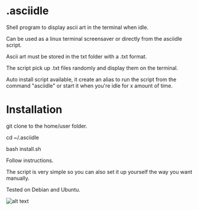 # .asciidle
Shell program to display ascii art in the terminal when idle.

Can be used as a linux terminal screensaver or directly from the asciidle script.

Ascii art must be stored in the txt folder with a .txt format.

The script pick up .txt files randomly and display them on the terminal.

Auto install script available, it create an alias to run the script from the command "asciidle" or start it when you're idle for x amount of time.

# Installation

git clone to the home/user folder.

cd ~/.asciidle

bash install.sh

Follow instructions.

The script is very simple so you can also set it up yourself the way you want manually.

Tested on Debian and Ubuntu.

![alt text](https://files.catbox.moe/klulg5.jpg)
